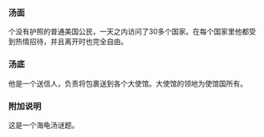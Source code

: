 

### 汤面

个没有护照的普通美国公民，一天之内访问了30多个国家。在每个国家里他都受到热情招待，并且离开时也完全自由。

### 汤底

他是一个送信人，负责将包裹送到各个大使馆。大使馆的领地为使馆国所有。

### 附加说明
这是一个海龟汤谜题。
